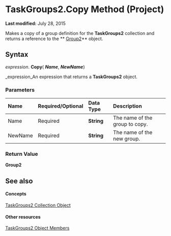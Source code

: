 
# TaskGroups2.Copy Method (Project)

 **Last modified:** July 28, 2015

Makes a copy of a group definition for the  **TaskGroups2** collection and returns a reference to the ** [Group2](a7a61fa4-e752-006e-a47e-03987b04f01c.md)** object.

## Syntax

 _expression_. **Copy**( **_Name_**,  **_NewName_**)

 _expression_An expression that returns a  **TaskGroups2** object.


### Parameters



|**Name**|**Required/Optional**|**Data Type**|**Description**|
|:-----|:-----|:-----|:-----|
|Name|Required| **String**|The name of the group to copy.|
|NewName|Required| **String**|The name of the new group.|

### Return Value

 **Group2**


## See also


#### Concepts


 [TaskGroups2 Collection Object](08346fd5-3dbd-23ea-9dc8-c2361ce043f4.md)
#### Other resources


 [TaskGroups2 Object Members](01d23ee9-94e8-0b08-bddf-c7f24fbd3a00.md)
